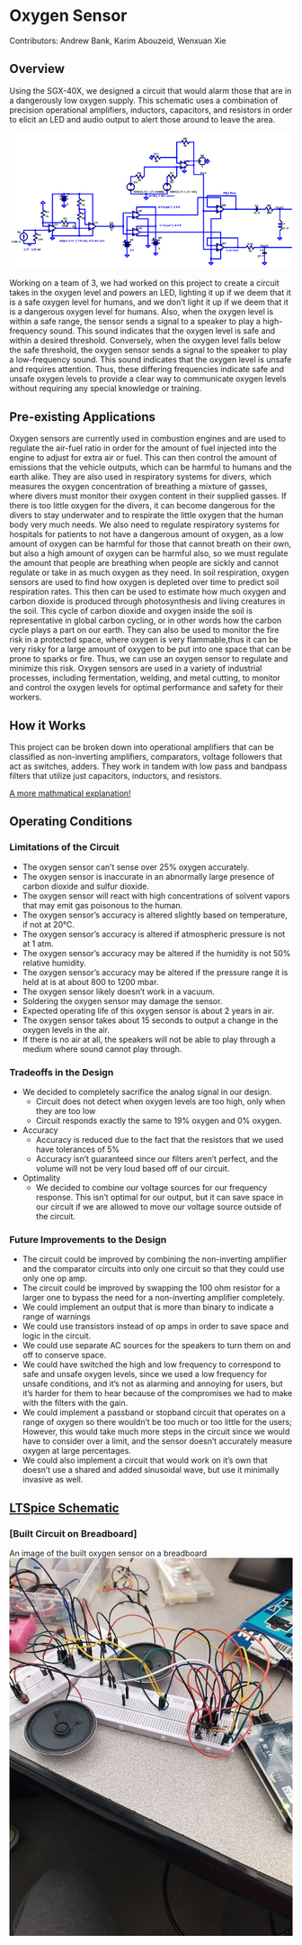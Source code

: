 # Oxygen Sensor

Contributors: Andrew Bank, Karim Abouzeid, Wenxuan Xie

## Overview

Using the SGX-40X, we designed a circuit that would alarm those that are in a dangerously low oxygen supply. This schematic uses a combination of precision operational amplifiers, inductors, capacitors, and resistors in order to elicit an LED and audio output to alert those around to leave the area.

![Image of Completed Schematic](Oxygen_Sensor_Circuit_Image.png)

Working on a team of 3, we had worked on this project to create a circuit takes in the oxygen level and powers an LED, lighting it up if we deem that it is a safe oxygen level for humans, and we don’t light it up if we deem that it is a dangerous oxygen level for humans. Also, when the oxygen level is within a safe range, the sensor sends a signal to a speaker to play a high-frequency sound. This sound indicates that the oxygen level is safe and within a desired threshold. Conversely, when the oxygen level falls below the safe threshold, the oxygen sensor sends a signal to the speaker to play a low-frequency sound. This sound indicates that the oxygen level is unsafe and requires attention. Thus, these differing frequencies indicate safe and unsafe oxygen levels to provide a clear way to communicate oxygen levels without requiring any special knowledge or training.

## Pre-existing Applications

Oxygen sensors are currently used in combustion engines and are used to regulate the air-fuel ratio in order for the amount of fuel injected into the engine to adjust for extra air or fuel. This can then control the amount of emissions that the vehicle outputs, which can be harmful to humans and the earth alike.
They are also used in respiratory systems for divers, which measures the oxygen concentration of breathing a mixture of gasses, where divers must monitor their oxygen content in their supplied gasses. If there is too little oxygen for the divers, it can become dangerous for the divers to stay underwater and to respirate the little oxygen that the human body very much needs.
We also need to regulate respiratory systems for hospitals for patients to not have a dangerous amount of oxygen, as a low amount of oxygen can be harmful for those that cannot breath on their own, but also a high amount of oxygen can be harmful also, so we must regulate the amount that people are breathing when people are sickly and cannot regulate or take in as much oxygen as they need.
In soil respiration, oxygen sensors are used to find how oxygen is depleted over time to predict soil respiration rates. This then can be used to estimate how much oxygen and carbon dioxide is produced through photosynthesis and living creatures in the soil. This cycle of carbon dioxide and oxygen inside the soil is representative in global carbon cycling, or in other words how the carbon cycle plays a part on our earth.
They can also be used to monitor the fire risk in a protected space, where oxygen is very flammable,thus it can be very risky for a large amount of oxygen to be put into one space that can be prone to sparks or fire. Thus, we can use an oxygen sensor to regulate and minimize this risk. 
Oxygen sensors are used in a variety of industrial processes, including fermentation, welding, and metal cutting, to monitor and control the oxygen levels for optimal performance and safety for their workers.

## How it Works

This project can be broken down into operational amplifiers that can be classified as non-inverting amplifiers, comparators, voltage followers that act as switches, adders. They work in tandem with low pass and bandpass filters that utilize just capacitors, inductors, and resistors. 

[A more mathmatical explanation!](https://docs.google.com/document/d/11dKiXr9g6kT0yFc9-63gz_o0bKVgVQtB5aEgaVRr5AQ/edit?usp=sharing)

## Operating Conditions

### Limitations of the Circuit

* The oxygen sensor can’t sense over 25% oxygen accurately.
* The oxygen sensor is inaccurate in an abnormally large presence of carbon dioxide and sulfur dioxide.
* The oxygen sensor will react with high concentrations of solvent vapors that may emit gas poisonous to the human.
* The oxygen sensor’s accuracy is altered slightly based on temperature, if not at 20℃.
* The oxygen sensor’s accuracy is altered if atmospheric pressure is not at 1 atm. 
* The oxygen sensor’s accuracy may be altered if the humidity is not 50% relative humidity.
* The oxygen sensor’s accuracy may be altered if the pressure range it is held at is at about 800 to 1200 mbar.
* The oxygen sensor likely doesn’t work in a vacuum.
* Soldering the oxygen sensor may damage the sensor.
* Expected operating life of this oxygen sensor is about 2 years in air.
* The oxygen sensor takes about 15 seconds to output a change in the oxygen levels in the air.
* If there is no air at all, the speakers will not be able to play through a medium where sound cannot play through.

### Tradeoffs in the Design

* We decided to completely sacrifice the analog signal in our design.
  - Circuit does not detect when oxygen levels are too high, only when they are too low
  - Circuit responds exactly the same to 19% oxygen and 0% oxygen.
* Accuracy
  - Accuracy is reduced due to the fact that the resistors that we used have tolerances of 5%
  - Accuracy isn’t guaranteed since our filters aren’t perfect, and the volume will not be very loud based off of our circuit.
* Optimality
  - We decided to combine our voltage sources for our frequency response. This isn’t optimal for our output, but it can save space in our circuit if we are allowed to move our voltage source outside of the circuit.

### Future Improvements to the Design
* The circuit could be improved by combining the non-inverting amplifier and the comparator circuits into only one circuit so that they could use only one op amp.
* The circuit could be improved by swapping the 100 ohm resistor for a larger one to bypass the need for a non-inverting amplifier completely.
* We could implement an output that is more than binary to indicate a range of warnings
* We could use transistors instead of op amps in order to save space and logic in the circuit. 
* We could use separate AC sources for the speakers to turn them on and off to conserve space.
* We could have switched the high and low frequency to correspond to safe and unsafe oxygen levels, since we used a low frequency for unsafe conditions, and it’s not as alarming and annoying for users, but it’s harder for them to hear because of the compromises we had to make with the filters with the gain. 
* We could implement a passband or stopband circuit that operates on a range of oxygen so there wouldn’t be too much or too little for the users; However, this would take much more steps in the circuit since we would have to consider over a limit, and the sensor doesn’t accurately measure oxygen at large percentages.
* We could also implement a circuit that would work on it’s own that doesn’t use a shared and added sinusoidal wave, but use it minimally invasive as well.

## [LTSpice Schematic](oxygen_sensor_schematic.asc)

### [Built Circuit on Breadboard]

An image of the built oxygen sensor on a breadboard
![Image of Built Oxygen Sensor](built_oxygen_sensor.jpg)
